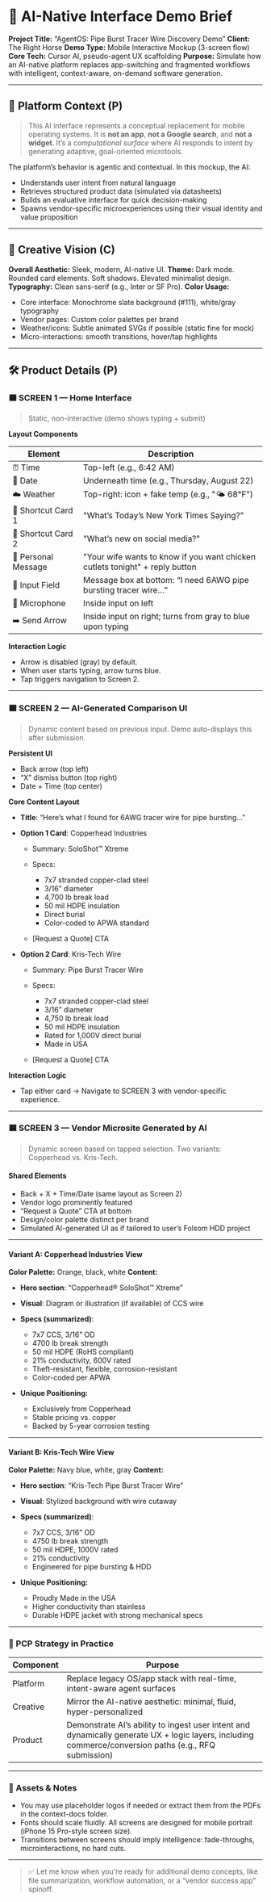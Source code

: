 # 📱 AI-Native Interface Demo Brief

**Project Title:** “AgentOS: Pipe Burst Tracer Wire Discovery Demo”
**Client:** The Right Horse
**Demo Type:** Mobile Interactive Mockup (3-screen flow)
**Core Tech:** Cursor AI, pseudo-agent UX scaffolding
**Purpose:** Simulate how an AI-native platform replaces app-switching and fragmented workflows with intelligent, context-aware, on-demand software generation.

---

## 🧱 Platform Context (P)

> This AI interface represents a conceptual replacement for mobile operating systems. It is **not an app**, **not a Google search**, and **not a widget**. It’s a *computational surface* where AI responds to intent by generating adaptive, goal-oriented microtools.

The platform’s behavior is agentic and contextual. In this mockup, the AI:

* Understands user intent from natural language
* Retrieves structured product data (simulated via datasheets)
* Builds an evaluative interface for quick decision-making
* Spawns vendor-specific microexperiences using their visual identity and value proposition

---

## 🎨 Creative Vision (C)

**Overall Aesthetic:** Sleek, modern, AI-native UI.
**Theme:** Dark mode. Rounded card elements. Soft shadows. Elevated minimalist design.
**Typography:** Clean sans-serif (e.g., Inter or SF Pro).
**Color Usage:**

* Core interface: Monochrome slate background (#111), white/gray typography
* Vendor pages: Custom color palettes per brand
* Weather/icons: Subtle animated SVGs if possible (static fine for mock)
* Micro-interactions: smooth transitions, hover/tap highlights

---

## 🛠 Product Details (P)

### 🟦 SCREEN 1 — **Home Interface**

> Static, non-interactive (demo shows typing + submit)

**Layout Components**

| Element             | Description                                                                  |
| ------------------- | ---------------------------------------------------------------------------- |
| ⏰ Time              | Top-left (e.g., 6:42 AM)                                                     |
| 📅 Date             | Underneath time (e.g., Thursday, August 22)                                  |
| ☁️ Weather          | Top-right: icon + fake temp (e.g., "🌤️ 68°F")                               |
| 🔗 Shortcut Card 1  | "What’s Today’s New York Times Saying?"                                      |
| 🔗 Shortcut Card 2  | "What’s new on social media?"                                                |
| 💬 Personal Message | "Your wife wants to know if you want chicken cutlets tonight" + reply button |
| 📝 Input Field      | Message box at bottom: “I need 6AWG pipe bursting tracer wire…”              |
| 🎤 Microphone       | Inside input on left                                                         |
| ➡️ Send Arrow       | Inside input on right; turns from gray to blue upon typing                   |

**Interaction Logic**

* Arrow is disabled (gray) by default.
* When user starts typing, arrow turns blue.
* Tap triggers navigation to Screen 2.

---

### 🟦 SCREEN 2 — **AI-Generated Comparison UI**

> Dynamic content based on previous input. Demo auto-displays this after submission.

**Persistent UI**

* Back arrow (top left)
* “X” dismiss button (top right)
* Date + Time (top center)

**Core Content Layout**

* **Title**: “Here’s what I found for 6AWG tracer wire for pipe bursting…”
* **Option 1 Card**: Copperhead Industries

  * Summary: SoloShot™ Xtreme
  * Specs:

    * 7x7 stranded copper-clad steel
    * 3/16” diameter
    * 4,700 lb break load
    * 50 mil HDPE insulation
    * Direct burial
    * Color-coded to APWA standard
  * \[Request a Quote] CTA
* **Option 2 Card**: Kris-Tech Wire

  * Summary: Pipe Burst Tracer Wire
  * Specs:

    * 7x7 stranded copper-clad steel
    * 3/16” diameter
    * 4,750 lb break load
    * 50 mil HDPE insulation
    * Rated for 1,000V direct burial
    * Made in USA
  * \[Request a Quote] CTA

**Interaction Logic**

* Tap either card → Navigate to SCREEN 3 with vendor-specific experience.

---

### 🟦 SCREEN 3 — **Vendor Microsite Generated by AI**

> Dynamic screen based on tapped selection. Two variants: Copperhead vs. Kris-Tech.

#### Shared Elements

* Back + X + Time/Date (same layout as Screen 2)
* Vendor logo prominently featured
* “Request a Quote” CTA at bottom
* Design/color palette distinct per brand
* Simulated AI-generated UI as if tailored to user’s Folsom HDD project

---

#### Variant A: **Copperhead Industries View**

**Color Palette:** Orange, black, white
**Content:**

* **Hero section**: “Copperhead® SoloShot™ Xtreme”
* **Visual**: Diagram or illustration (if available) of CCS wire
* **Specs (summarized)**:

  * 7x7 CCS, 3/16” OD
  * 4700 lb break strength
  * 50 mil HDPE (RoHS compliant)
  * 21% conductivity, 600V rated
  * Theft-resistant, flexible, corrosion-resistant
  * Color-coded per APWA
* **Unique Positioning:**

  * Exclusively from Copperhead
  * Stable pricing vs. copper
  * Backed by 5-year corrosion testing

---

#### Variant B: **Kris-Tech Wire View**

**Color Palette:** Navy blue, white, gray
**Content:**

* **Hero section**: “Kris-Tech Pipe Burst Tracer Wire”
* **Visual**: Stylized background with wire cutaway
* **Specs (summarized)**:

  * 7x7 CCS, 3/16” OD
  * 4750 lb break strength
  * 50 mil HDPE, 1000V rated
  * 21% conductivity
  * Engineered for pipe bursting & HDD
* **Unique Positioning:**

  * Proudly Made in the USA
  * Higher conductivity than stainless
  * Durable HDPE jacket with strong mechanical specs

---

### 🧩 PCP Strategy in Practice

| Component | Purpose                                                                                                                                               |
| --------- | ----------------------------------------------------------------------------------------------------------------------------------------------------- |
| Platform  | Replace legacy OS/app stack with real-time, intent-aware agent surfaces                                                                               |
| Creative  | Mirror the AI-native aesthetic: minimal, fluid, hyper-personalized                                                                                    |
| Product   | Demonstrate AI’s ability to ingest user intent and dynamically generate UX + logic layers, including commerce/conversion paths (e.g., RFQ submission) |

---

### 📎 Assets & Notes

* You may use placeholder logos if needed or extract them from the PDFs in the context-docs folder.
* Fonts should scale fluidly. All screens are designed for mobile portrait (iPhone 15 Pro-style screen size).
* Transitions between screens should imply intelligence: fade-throughs, microinteractions, no hard cuts.

---

> ✅ Let me know when you're ready for additional demo concepts, like file summarization, workflow automation, or a “vendor success app” spinoff.
